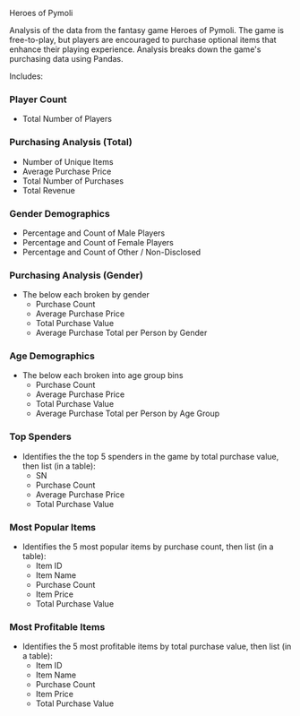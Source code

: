 Heroes of Pymoli

Analysis of the data from the fantasy game Heroes of Pymoli. The game is free-to-play, but players are encouraged to purchase optional items that enhance their playing experience. Analysis breaks down the game's purchasing data using Pandas. 

Includes:

### Player Count

* Total Number of Players

### Purchasing Analysis (Total)

* Number of Unique Items
* Average Purchase Price
* Total Number of Purchases
* Total Revenue

### Gender Demographics

* Percentage and Count of Male Players
* Percentage and Count of Female Players
* Percentage and Count of Other / Non-Disclosed

### Purchasing Analysis (Gender)

* The below each broken by gender
  * Purchase Count
  * Average Purchase Price
  * Total Purchase Value
  * Average Purchase Total per Person by Gender

### Age Demographics

* The below each broken into age group bins
  * Purchase Count
  * Average Purchase Price
  * Total Purchase Value
  * Average Purchase Total per Person by Age Group

### Top Spenders

* Identifies the the top 5 spenders in the game by total purchase value, then list (in a table):
  * SN
  * Purchase Count
  * Average Purchase Price
  * Total Purchase Value

### Most Popular Items

* Identifies the 5 most popular items by purchase count, then list (in a table):
  * Item ID
  * Item Name
  * Purchase Count
  * Item Price
  * Total Purchase Value

### Most Profitable Items

* Identifies the 5 most profitable items by total purchase value, then list (in a table):
  * Item ID
  * Item Name
  * Purchase Count
  * Item Price
  * Total Purchase Value
